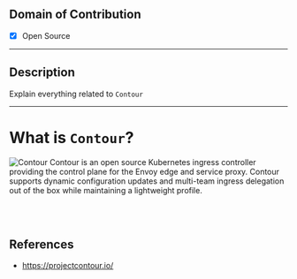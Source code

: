 ## Domain of Contribution
- [x] Open Source
<hr/>

## Description
Explain everything related to `Contour`
<hr/>

# What is `Contour`?
<img href="https://d33wubrfki0l68.cloudfront.net/b92d8706535e6f2b71f90645fe9ab7b418fb8ca8/ea52e/img/contour.svg" alt="Contour">
Contour is an open source Kubernetes ingress controller providing the control plane for the Envoy edge and service proxy.​ Contour supports dynamic configuration updates and multi-team ingress delegation out of the box while maintaining a lightweight profile.


<br/><br/>
## References
* https://projectcontour.io/
